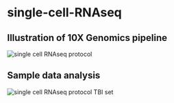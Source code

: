 # single-cell-RNAseq

## Illustration of 10X Genomics pipeline
![single cell RNAseq protocol](https://user-images.githubusercontent.com/117530949/216854113-06beb531-72b5-4e6d-9a9b-8578a1459f98.JPG)


## Sample data analysis
![single cell RNAseq protocol TBI set](https://user-images.githubusercontent.com/117530949/216854153-2e7afd29-8d82-4cdd-8d41-d4e2b190ae5f.JPG)
